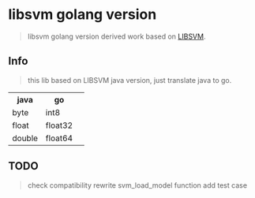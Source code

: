 # libsvm golang version

> libsvm golang version derived work based on [LIBSVM](www.csie.ntu.edu.tw/~cjlin/libsvm/).

## Info
> this lib based on LIBSVM java version, just translate java to go.

<table>
	<tr>
		<th>java</th>
		<th>go<th>
	</tr>
	<tr>
		<td>byte</td>
		<td>int8</td>
	</tr>
	<tr>
		<td>float</td>
		<td>float32</td>
	</tr>
	<tr>
		<td>double</td>
		<td>float64</td>
	</tr>
</table>

## TODO
> check compatibility
> rewrite svm_load_model function
> add test case
